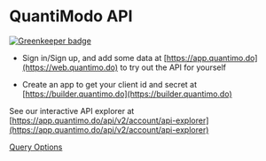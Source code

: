 # QuantiModo API

[![Greenkeeper badge](https://badges.greenkeeper.io/QuantiModo/docs.svg)](https://greenkeeper.io/)

- Sign in/Sign up, and add some data at
[https://app.quantimo.do](https://web.quantimo.do) to try out the API for yourself

* Create an app to get your client id and secret at
[https://builder.quantimo.do](https://builder.quantimo.do)

See our interactive API explorer at [https://app.quantimo.do/api/v2/account/api-explorer](https://app.quantimo.do/api/v2/account/api-explorer) 

[Query Options](query-options.md)
